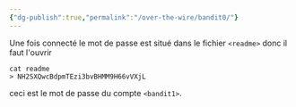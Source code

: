 ```yaml
---
{"dg-publish":true,"permalink":"/over-the-wire/bandit0/"}
---
```


Une fois connecté le mot de passe est situé dans le fichier `<readme>` donc il faut l'ouvrir 
```Shell
cat readme
> NH2SXQwcBdpmTEzi3bvBHMM9H66vVXjL
```

ceci est le mot de passe du compte `<bandit1>`.